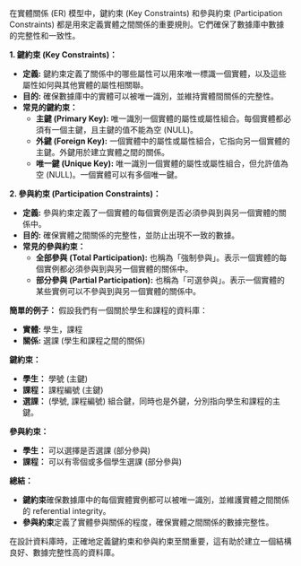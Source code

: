 在實體關係 (ER) 模型中，鍵約束 (Key Constraints) 和參與約束 (Participation Constraints) 都是用來定義實體之間關係的重要規則。它們確保了數據庫中數據的完整性和一致性。

**1. 鍵約束 (Key Constraints)：**
* **定義:** 鍵約束定義了關係中的哪些屬性可以用來唯一標識一個實體，以及這些屬性如何與其他實體的屬性相關聯。
* **目的:**  確保數據庫中的實體可以被唯一識別，並維持實體間關係的完整性。
* **常見的鍵約束：**
    * **主鍵 (Primary Key):**  唯一識別一個實體的屬性或屬性組合。每個實體都必須有一個主鍵，且主鍵的值不能為空 (NULL)。
    * **外鍵 (Foreign Key):**  一個實體中的屬性或屬性組合，它指向另一個實體的主鍵。外鍵用於建立實體之間的關係。
    * **唯一鍵 (Unique Key):**  唯一識別一個實體的屬性或屬性組合，但允許值為空 (NULL)。一個實體可以有多個唯一鍵。

**2. 參與約束 (Participation Constraints)：**

* **定義:** 參與約束定義了一個實體的每個實例是否必須參與到與另一個實體的關係中。
* **目的:**  確保實體之間關係的完整性，並防止出現不一致的數據。
* **常見的參與約束：**
    * **全部參與 (Total Participation):**  也稱為「強制參與」。表示一個實體的每個實例都必須參與到與另一個實體的關係中。
    * **部分參與 (Partial Participation):** 也稱為「可選參與」。表示一個實體的某些實例可以不參與到與另一個實體的關係中。

**簡單的例子：**
假設我們有一個關於學生和課程的資料庫：
* **實體:** 學生，課程
* **關係:** 選課 (學生和課程之間的關係)

**鍵約束：**
* **學生：** 學號 (主鍵)
* **課程：** 課程編號 (主鍵)
* **選課：** (學號, 課程編號) 組合鍵，同時也是外鍵，分別指向學生和課程的主鍵。

**參與約束：**
* **學生：**  可以選擇是否選課 (部分參與)
* **課程：**  可以有零個或多個學生選課 (部分參與)

**總結：**
* **鍵約束**確保數據庫中的每個實體實例都可以被唯一識別，並維護實體之間關係的 referential integrity。
* **參與約束**定義了實體參與關係的程度，確保實體之間關係的數據完整性。

在設計資料庫時，正確地定義鍵約束和參與約束至關重要，這有助於建立一個結構良好、數據完整性高的資料庫。 
